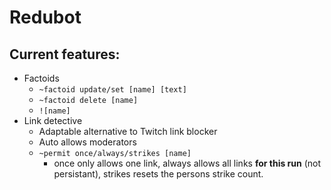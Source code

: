 # Redubot
## Current features:
- Factoids
    - `~factoid update/set [name] [text]`
    - `~factoid delete [name]`
    - `![name]`
- Link detective
    - Adaptable alternative to Twitch link blocker
    - Auto allows moderators
    - `~permit once/always/strikes [name]`
        - once only allows one link, always allows all links **for this run** (not persistant), strikes resets the persons strike count.
